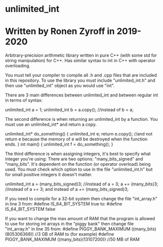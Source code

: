 # unlimited_int
# Written by Ronen Zyroff in 2019-2020
Arbitrary-precision arithmetic library written in pure C++ (with some std for string manipulation) for C++. Has similar syntax to int in C++ with operator overloading.

You must tell your compiler to compile all .h and .cpp files that are included in this repository.
To use the library you must include "unlimited_int.h" and then use "unlimited_int" object as you would use "int".

There are 3 main differences between unlimited_int and between regular int in terms of syntax:

unlimited_int a = 1;
unlimited_int b = a.copy(); //instead of b = a;

The second difference is when returning an unlimited_int by a function. You must use an unlimited_int* and return a copy.

unlimited_int* do_something()
{
  unlimited_int e;
  return e.copy(); //and not return e because the memory of e will be destroyed when the function ends.
}
int main()
{
  unlimited_int f = do_something();
}

The third difference is when assigning integers, it's best to specify what integer you're using:
There are two options: "many_bits_signed" and "many_bits". It's dependent on the function (or operator overload) being used.
You must check which option to use in the file "unlimited_int.h" but for small positive integers it doesn't matter.

unlimited_int a = (many_bits_signed)3; //instead of a = 3;
a += (many_bits)3; //instead of a += 3; and instead of a += (many_bits_signed)3;

If you need to compile for a 32-bit system then change the file "int_array.h" in line 3 from:
#define IS_64_BIT_SYSTEM true
to:
#define IS_64_BIT_SYSTEM false

If you want to change the max amount of RAM that the program is allowed to use for storing int arrays in the "piggy bank"
then change file "int_array.h" in line 35 from:
#define PIGGY_BANK_MAXIMUM ((many_bits)(805306368)) //3 GB of RAM
to (for example)
#define PIGGY_BANK_MAXIMUM ((many_bits)(13107200)) //50 MB of RAM

